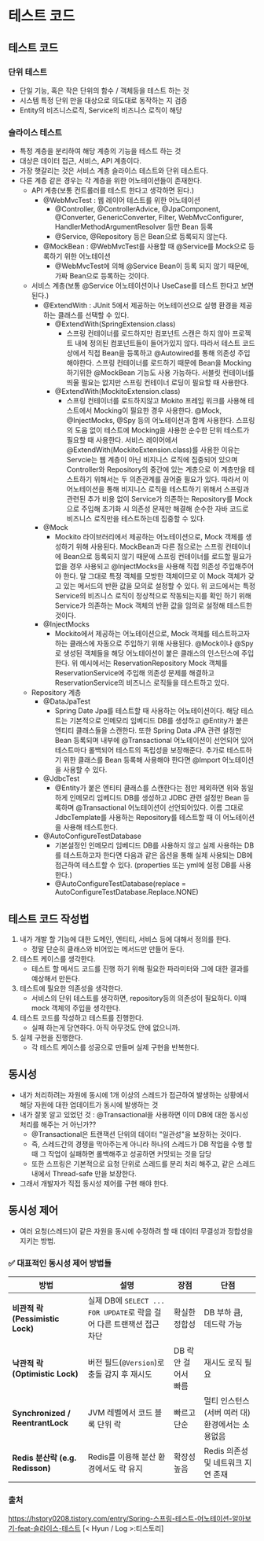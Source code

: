 # 테스트 코드

## 테스트 코드

### 단위 테스트
- 단일 기능, 혹은 작은 단위의 함수 / 객체등을 테스트 하는 것
- 시스템 특정 단위 만을 대상으로 의도대로 동작하는 지 검증
- Entity의 비즈니스로직, Service의 비즈니스 로직이 해당

### 슬라이스 테스트
- 특정 계층을 분리하여 해당 계층의 기능을 테스트 하는 것
- 대상은 데이터 접근, 서비스, API 계층이다.
- 가장 햇갈리는 것은 서비스 계층 슬라이스 테스트와 단위 테스트다.
- 다른 계층 같은 경우는 각 계층을 위한 어노테이션들이 존재한다.
  - API 계층(보통 컨트롤러를 테스트 한다고 생각하면 된다.)
    - @WebMvcTest : 웹 레이어 테스트를 위한 어노테이션
      - @Controller, @ControllerAdvice, @JpaComponent, @Converter, GenericConverter, Filter, WebMvcConfigurer, HandlerMethodArgumentResolver 등만 Bean 등록
      - @Service, @Repository 등은 Bean으로 등록되지 않는다.
    - @MockBean : @WebMvcTest를 사용할 때 @Service를 Mock으로 등록하기 위한 어노테이션 
      - @WebMvcTest에 의해 @Service Bean이 등록 되지 않기 때문에, 가짜 Bean으로 등록하는 것이다.
  - 서비스 계층(보통 @Service 어노테이션이나 UseCase를 테스트 한다고 보면 된다.)
    - @ExtendWith : JUnit 5에서 제공하는 어노테이션으로 실행 환경을 제공하는 클래스를 선택할 수 있다.
      - @ExtendWith(SpringExtension.class)
        - 스프링 컨테이너를 로드하지만 컴포넌트 스캔은 하지 않아 프로젝트 내에 정의된 컴포넌트들이 들어가있지 않다.
          따라서 테스트 코드상에서 직접 Bean을 등록하고 @Autowired를 통해 의존성 주입해야한다.
          스프링 컨테이너를 로드하기 때문에 Bean을 Mocking하기위한 @MockBean 기능도 사용 가능하다.
          서블릿 컨테이너를 띄울 필요는 없지만 스프링 컨테이너 로딩이 필요할 때 사용한다.
      - @ExtendWith(MockitoExtension.class)
        - 스프링 컨테이너를 로드하지않고 Mokito 프레임 워크를 사용해 테스트에서 Mocking이 필요한 경우 사용한다.
          @Mock, @InjectMocks, @Spy 등의 어노테이션과 함께 사용한다.
          스프링의 도움 없이 테스트에 Mocking을 사용한 순수한 단위 테스트가 필요할 때 사용한다. 
          서비스 레이어에서 @ExtendWith(MockitoExtension.class)를 사용한 이유는
          Servcie는 웹 계층이 아닌 비지니스 로직에 집중되어 있으며
          Controller와 Repository의 중간에 있는 계층으로 이 계층만을 테스트하기 위해서는 두 의존관계를 끊어줄 필요가 있다.
          따라서 이 어노테이션을 통해 비지니스 로직을 테스트하기 위해서 스프링과 관련된 추가 비용 없이
          Service가 의존하는 Repository를 Mock으로 주입해 초기화 시 의존성 문제만 해결해
          순수한 자바 코드로 비즈니스 로직만을 테스트하는데 집중할 수 있다.
    - @Mock
      - Mockito 라이브러리에서 제공하는 어노테이션으로, Mock 객체를 생성하기 위해 사용된다.
        MockBean과 다른 점으로는 스프링 컨테이너에 Bean으로 등록되지 않기 때문에
        스프링 컨테이너를 로드할 필요가 없을 경우 사용되고 @InjectMocks을 사용해 직접 의존성 주입해주어야 한다.
        말 그대로 특정 객체를 모방한 객체이므로 이 Mock 객체가 갖고 있는 메서드의 반환 값을 모의로 설정할 수 있다.
        위 코드에서는 특정 Service의 비즈니스 로직이 정상적으로 작동되는지를 확인 하기 위해
        Service가 의존하는 Mock 객체의 반환 값을 임의로 설정해 테스트한 것이다.
    - @InjectMocks
      - Mockito에서 제공하는 어노테이션으로, Mock 객체를 테스트하고자 하는 클래스에 자동으로 주입하기 위해 사용된다.
        @Mock이나 @Spy로 생성된 객체들을 해당 어노테이션이 붙은 클래스의 인스턴스에 주입한다.
        위 예시에서는 ReservationRepository Mock 객체를 ReservationService에 주입해 의존성 문제를 해결하고
        ReservationService의 비즈니스 로직들을 테스트하고 있다.
  - Repository 계층
    - @DataJpaTest
      - Spring Date Jpa를 테스트할 때 사용하는 어노테이션이다.
        해당 테스트는 기본적으로 인메모리 임베디드 DB를 생성하고 @Entity가 붙은 엔티티 클래스들을 스캔한다.
        또한 Spring Data JPA 관련 설정만 Bean 등록되며 내부에 @Transactional 어노테이션이 선언되어 있어
        테스트마다 롤백되어 테스트의 독립성을 보장해준다.
        추가로 테스트하기 위한 클래스를 Bean 등록해 사용해야 한다면 @Import 어노테이션을 사용할 수 있다.
    - @JdbcTest
      - @Entity가 붙은 엔티티 클래스를 스캔한다는 점만 제외하면
        위와 동일하게 인메모리 임베디드 DB를 생성하고 JDBC 관련 설정만 Bean 등록하며 @Transactional 어노테이션이 선언되어있다.
        이름 그대로 JdbcTemplate를 사용하는 Repository를 테스트할 때 이 어노테이션을 사용해 테스트한다.
    - @AutoConfigureTestDatabase
      - 기본설정인 인메모리 임베디드 DB를 사용하지 않고 실제 사용하는 DB를 테스트하고자 한다면
        다음과 같은 옵션을 통해 실제 사용되는 DB에 접근하여 테스트할 수 있다.
        (properties 또는 yml에 설정 DB를 사용한다.)
      - @AutoConfigureTestDatabase(replace = AutoConfigureTestDatabase.Replace.NONE)

## 테스트 코드 작성법
1. 내가 개발 할 기능에 대한 도메인, 엔티티, 서비스 등에 대해서 정의를 한다.
   - 정말 단순히 클래스와 비어있는 메서드만 만들어 둔다.
2. 테스트 케이스를 생각한다.
   - 테스트 할 메서드 코드를 진행 하기 위해 필요한 파라미터와 그에 대한 결과를 예상해서 만든다.
3. 테스트에 필요한 의존성을 생각한다.
   - 서비스의 단위 테스트를 생각하면, repository등의 의존성이 필요하다. 이때 mock 객체의 주입을 생각한다.
4. 테스트 코드를 작성하고 테스트를 진행한다.
   - 실패 하는게 당연하다. 아직 아무것도 안에 없으니까.
5. 실제 구현을 진행한다.
   - 각 테스트 케이스를 성공으로 만들며 실제 구현을 반복한다.

## 동시성
- 내가 처리하려는 자원에 동시에 1개 이상의 스레드가 접근하여 발생하는 상황에서 해당 자원에 대한 업데이트가 동시에 발생하는 것
- 내가 잘못 알고 있었던 것 : @Transactional을 사용하면 이미 DB에 대한 동시성 처리를 해주는 거 아닌가??
  - @Transactional은 트랜잭션 단위의 데이터 "일관성"을 보장하는 것이다.
  - 즉, 스레드간의 경쟁을 막아주는게 아니라 하나의 스레드가 DB 작업을 수행 할때 그 작업이 실패하면 롤백해주고 성공하면 커밋되는 
  것을 담당
  - 또한 스프링은 기본적으로 요청 단위로 스레드를 분리 처리 해주고, 같은 스레드 내에서 Thread-safe 만을 보장한다.
- 그래서 개발자가 직접 동시성 제어를 구현 해야 한다.

## 동시성 제어
- 여러 요청(스레드)이 같은 자원을 동시에 수정하려 할 때 데이터 무결성과 정합성을 지키는 방법.

### ✅ 대표적인 동시성 제어 방법들
| 방법 | 설명 | 장점 | 단점 |
|------|------|------|------|
| **비관적 락 (Pessimistic Lock)** | 실제 DB에 `SELECT ... FOR UPDATE`로 락을 걸어 다른 트랜잭션 접근 차단 | 확실한 정합성 | DB 부하 큼, 데드락 가능 |
| **낙관적 락 (Optimistic Lock)** | 버전 필드(`@Version`)로 충돌 감지 후 재시도 | DB 락 안 걸어서 빠름 | 재시도 로직 필요 |
| **Synchronized / ReentrantLock** | JVM 레벨에서 코드 블록 단위 락 | 빠르고 단순 | 멀티 인스턴스(서버 여러 대) 환경에서는 소용없음 |
| **Redis 분산락 (e.g. Redisson)** | Redis를 이용해 분산 환경에서도 락 유지 | 확장성 높음 | Redis 의존성 및 네트워크 지연 존재 |



### 출처
https://hstory0208.tistory.com/entry/Spring-스프링-테스트-어노테이션-알아보기-feat-슬라이스-테스트 [< Hyun / Log >:티스토리]
   